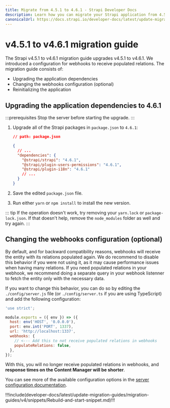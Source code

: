 ```yaml
---
title: Migrate from 4.5.1 to 4.6.1 - Strapi Developer Docs
description: Learn how you can migrate your Strapi application from 4.5.1 to 4.6.1.
canonicalUrl: https://docs.strapi.io/developer-docs/latest/update-migration-guides/migration-guides/v4/migration-guide-4.5.1-to-4.6.1.html
---
```


# v4.5.1 to v4.6.1 migration guide

The Strapi v4.5.1 to v4.6.1 migration guide upgrades v4.5.1 to v4.6.1. We introduced a configuration for webhooks to receive populated relations. The migration guide consists of:

- Upgrading the application dependencies
- Changing the webhooks configuration (optional)
- Reinitializing the application

## Upgrading the application dependencies to 4.6.1

:::prerequisites
Stop the server before starting the upgrade.
:::

1. Upgrade all of the Strapi packages in `package.json` to `4.6.1`:

   ```json
   // path: package.json

   {
     // ...
     "dependencies": {
       "@strapi/strapi": "4.6.1",
       "@strapi/plugin-users-permissions": "4.6.1",
       "@strapi/plugin-i18n": "4.6.1"
       // ...
     }
   }
   ```

2. Save the edited `package.json` file.

3. Run either `yarn` or `npm install` to install the new version.

::: tip
If the operation doesn't work, try removing your `yarn.lock` or `package-lock.json`. If that doesn't help, remove the `node_modules` folder as well and try again.
:::

## Changing the webhooks configuration (optional)

By default, and for backward compatibility reasons, webhooks will receive the entity with its relations populated again. We do recommend to disable this behavior if you were not using it, as it may cause performance issues when having many relations. If you need populated relations in your webhook, we recommend doing a separate query in your webhook listenner to fetch the entity only with the necessary data.

If you want to change this behavior, you can do so by editing the `./config/server.js` file (or `./config/server.ts` if you are using TypeScript) and add the following configuration:

```jsx
'use strict';

module.exports = ({ env }) => ({
  host: env('HOST', '0.0.0.0'),
  port: env.int('PORT', 1337),
  url: 'http://localhost:1337',
  webhooks: {
    // <--- Add this to not receive populated relations in webhooks
    populateRelations: false,
  },
});
```

With this, you will no longer receive populated relations in webhooks, and **response times on the Content Manager will be shorter**.

You can see more of the available configuration options in the [server configuration documentation](/developer-docs/latest/setup-deployment-guides/configurations/required/server.md).

!!!include(developer-docs/latest/update-migration-guides/migration-guides/v4/snippets/Rebuild-and-start-snippet.md)!!!

